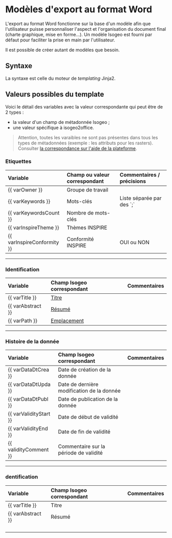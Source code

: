 # Modèles d'export au format Word

L'export au format Word fonctionne sur la base d'un modèle afin que l'utilisateur puisse personnaliser l'aspect et l'organisation du document final \(charte graphique, mise en forme...\). Un modèle Isogeo est fourni par défaut pour faciliter la prise en main par l'utilisateur.

Il est possible de créer autant de modèles que besoin.

## Syntaxe

La syntaxe est celle du moteur de _templating_ Jinja2. 



## Valeurs possibles du template

Voici le détail des variables avec la valeur correspondante qui peut être de 2 types :

* la valeur d'un champ de métadonnée Isogeo ;
* une valeur spécifique à isogeo2office.

> Attention, toutes les varaibles ne sont pas présentes dans tous les types de métadonnées \(exemple : les attributs pour les rasters\). Consulter [la correspondance sur l'aide de la plateforme](http://help.isogeo.com/fr/features/documentation/index.html).

### Etiquettes

| Variable | Champ ou valeur correspondant | Commentaires / précisions |
| :--- | :--- | :--- |
| \{{ varOwner }}  | Groupe de travail |  |
| \{{ varKeywords }}  | Mots-clés | Liste séparée par des \`;\` |
| {{ varKeywordsCount }} | Nombre de mots-clés |  |
| {{ varInspireTheme }} | Thèmes INSPIRE |  |
| {{ varInspireConformity }} | Conformité INSPIRE | OUI ou NON |

---

### Identification

| Variable | Champ Isogeo correspondant | Commentaires |
| :--- | :--- | :--- |
| {{ varTitle }} | [Titre](http://help.isogeo.com/fr/features/documentation/md_identification.html#titre) |  |
| {{ varAbstract }} | [Résumé](http://help.isogeo.com/fr/features/documentation/md_identification.html#résumé) |  |
| {{ varPath }} | [Emplacement](http://help.isogeo.com/fr/features/documentation/md_identification.html#emplacement--nom-de-la-donnée) |  |

---

### Histoire de la donnée

| Variable | Champ Isogeo correspondant | Commentaires |
| :--- | :--- | :--- |
| {{ varDataDtCrea }} | Date de création de la donnée |  |
| {{ varDataDtUpda }} | Date de dernière modification de la donnée |  |
| {{ varDataDtPubl }} | Date de publication de la donnée |  |
| {{ varValidityStart }} | Date de début de validité |  |
| {{ varValidityEnd }} | Date de fin de validité |  |
| {{ validityComment }} | Commentaire sur la période de validité |  |

---

### dentification

| Variable | Champ Isogeo correspondant | Commentaires |
| :--- | :--- | :--- |
| {{ varTitle }} | Titre |  |
| {{ varAbstract }} | Résumé |  |
|  |  |  |
|  |  |  |
|  |  |  |
|  |  |  |



